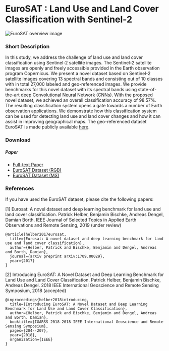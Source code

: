 # EuroSAT : Land Use and Land Cover Classification with Sentinel-2

![EuroSAT overview image](https://github.com/phelber/EuroSAT/blob/master/eurosat_overview_small.jpg?raw=true)

### Short Description

In this study, we address the challenge of land use and land cover classification using Sentinel-2 satellite images. The Sentinel-2 satellite images are openly and freely accessible provided in the Earth observation program Copernicus. We present a novel dataset based on Sentinel-2 satellite images covering 13 spectral bands and consisting out of 10 classes with in total 27,000 labeled and geo-referenced images. We provide benchmarks for this novel dataset with its spectral bands using state-of-the-art deep Convolutional Neural Network (CNNs). With the proposed novel dataset, we achieved an overall classification accuracy of 98.57\%. The resulting classification system opens a gate towards a number of Earth observation applications. We demonstrate how this classification system can be used for detecting land use and land cover changes and how it can assist in improving geographical maps. The geo-referenced dataset EuroSAT is made publicly available [here](#).

### Download

##### Paper
* [Full-text Paper](https://www.researchgate.net/publication/319463676_EuroSAT_A_Novel_Dataset_and_Deep_Learning_Benchmark_for_Land_Use_and_Land_Cover_Classification)
* [EuroSAT Dataset (RGB)](http://madm.dfki.de/files/sentinel/EuroSAT.zip)
* [EuroSAT Dataset (MS)](http://madm.dfki.de/files/sentinel/EuroSATallBands.zip)

### References

If you have used the EuroSAT dataset, please cite the following papers: 

[1] Eurosat: A novel dataset and deep learning benchmark for land use and land cover classification. Patrick Helber, Benjamin Bischke, Andreas Dengel, Damian Borth. IEEE Journal of Selected Topics in Applied Earth Observations and Remote Sensing, 2019 (under review)

```
@article{helber2017eurosat,
  title={Eurosat: A novel dataset and deep learning benchmark for land use and land cover classification},
  author={Helber, Patrick and Bischke, Benjamin and Dengel, Andreas and Borth, Damian},
  journal={arXiv preprint arXiv:1709.00029},
  year={2017}
}
```

[2] Introducing EuroSAT: A Novel Dataset and Deep Learning Benchmark for Land Use and Land Cover Classification. Patrick Helber, Benjamin Bischke, Andreas Dengel. 2018 IEEE International Geoscience and Remote Sensing Symposium, 2018 (accepted)

```
@inproceedings{helber2018introducing,
  title={Introducing EuroSAT: A Novel Dataset and Deep Learning Benchmark for Land Use and Land Cover Classification},
  author={Helber, Patrick and Bischke, Benjamin and Dengel, Andreas and Borth, Damian},
  booktitle={IGARSS 2018-2018 IEEE International Geoscience and Remote Sensing Symposium},
  pages={204--207},
  year={2018},
  organization={IEEE}
}
```
